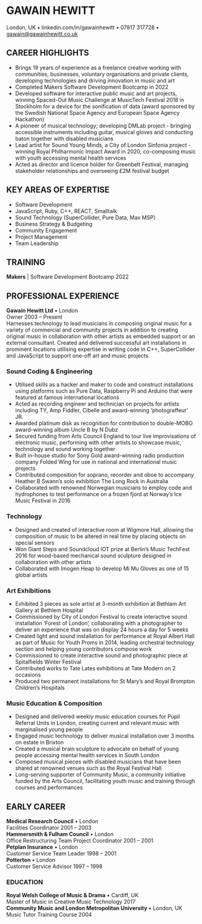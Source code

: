 # GAWAIN HEWITT

London, UK • linkedin.com/in/gawainhewitt • 07817 317728 • gawain@gawainhewitt.co.uk <br>

## CAREER HIGHLIGHTS
* Brings 19 years of experience as a freelance creative working with communities, businesses, voluntary organisations and private clients, developing technologies and driving innovation in music and art
* Completed Makers Software Development Bootcamp in 2022
* Developed software for interactive public music and art projects, winning Spaced-Out Music Challenge at MusicTech Festival 2018 in Stockholm for a device for the sonification of data (award sponsored by the Swedish National Space Agency and European Space Agency Hackathon)
* A pioneer of musical technology; developing DMLab project - bringing accessible instruments including guitar, musical gloves and conducting baton together with disabled musicians
* Lead artist for Sound Young Minds, a City of London Sinfonia project - winning Royal Philharmonic Impact Award in 2020, co-composing music with youth accessing mental health services
* Acted as director and licence holder for Greenbelt Festival, managing stakeholder relationships and overseeing £2M festival budget

## KEY AREAS OF EXPERTISE
* Software Development
* JavaScript, Ruby, C++, REACT, Smalltalk
* Sound Technology (SuperCollider, Pure Data, Max MSP)
* Business Strategy & Budgeting 
* Community Engagement
* Project Management
* Team Leadership

## TRAINING
<b>Makers</b> | Software Development Bootcamp	2022

## PROFESSIONAL EXPERIENCE
<b>Gawain Hewitt Ltd</b> • London <br>
Owner	2003 – Present<br>
Harnesses technology to lead musicians in composing original music for a variety of commercial and community projects in addition to creating original music in collaboration with other artists as embedded support or an external consultant. Created and delivered successful art installations in prominent locations utilising expertise in writing code in C++, SuperCollider and JavaScript to support one-off art and music projects.<br>
### Sound Coding & Engineering
* Utilised skills as a hacker and maker to code and construct installations using platforms such as Pure Data, Raspberry Pi and Arduino that were featured at famous international locations
* Acted as recording engineer and technician on projects for artists including TY, Amp Fiddler, Cibelle and award-winning ‘photograffeur’ JR.
* Awarded platinum disk as recognition for contribution to double-MOBO award-winning album Uncle B by N Dubz
* Secured funding from Arts Council England to tour live improvisations of electronic music, performing with other artists to showcase music, technology and sound working together
* Built in-house studio for Sony Gold award-winning radio production company Folded Wing for use in national and international music projects
* Contributed composition for soprano, recorder and oboe to accompany Heather B Swann’s solo exhibition The Long Rock in Australia
* Collaborated with renowned Norwegian musicians to employ code and hydrophones to test performance on a frozen fjord at Norway’s Ice Music Festival in 2016

### Technology
* Designed and created of interactive room at Wigmore Hall, allowing the composition of music to be altered in real time by placing objects on special sensors
* Won Giant Steps and Soundcloud IOT prize at Berlin’s Music TechFest 2016 for wood-based mechanical sound sculpture designed in collaboration with other artists
* Collaborated with Imogen Heap to develop Mi Mu Gloves as one of 15 global artists
### Art Exhibitions
* Exhibited 3 pieces as sole artist at 3-month exhibition at Bethlam Art Gallery at Bethlem Hospital
* Commissioned by City of London Festival to create interactive sound installation ‘Forest of London’, collaborating with a photographer to deliver an experience that was on display 24 hours a day for 5 weeks
* Created light and sound installation for performance at Royal Albert Hall as part of Music for Youth Proms in 2014, leading orchestral technology section and helping young contributors compose work
* Commissioned to create interactive sound and photographic piece at Spitalfields Winter Festival
* Contributed works to Tate Lates exhibitions at Tate Modern on 2 occasions
* Produced two permanent installations for St Mary’s and Royal Brompton Children’s Hospitals
### Music Education & Composition
* Designed and delivered weekly music education courses for Pupil Referral Units in London, creating current and relevant music with marginalised young people
* Engaged music technology to deliver musical installation over 3 months on estate in Brixton
* Created a musical brain sculpture to advocate on behalf of young people accessing mental health services in South London
* Composed musical pieces with disabled musicians that have been shared at renowned venues such as the Royal Festival Hall
* Long-serving supporter of Community Music, a community initiative funded by the Arts Council, facilitating youth music and training through courses and performances

## EARLY CAREER<br>
<b>Medical Research Council</b> • London<br>
Facilities Coordinator	2001 – 2003<br>
<b>Hammersmith & Fulham Council</b> • London<br>
Office Restructuring Team Project Coordinator	2001 – 2001<br>
<b>Petplan Insurance</b> • London<br>
Customer Service Team Leader	1998 – 2001<br>
<b>Potterton </b>• London<br>
Customer Service Advisor	1997 – 1998
### EDUCATION
<b>Royal Welsh College of Music & Drama</b> • Cardiff, UK <br>
Master of Music in Creative Music Technology	2017<br>
<b>Community Music and London Metropolitan University </b> • London, UK <br>
Music Tutor Training Course	2004